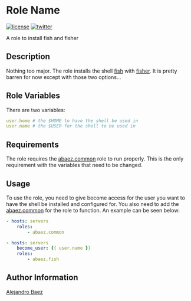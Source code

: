 Role Name
=========
[![license][2i]][2p]
[![twitter][3i]][3p]

A role to install fish and fisher

Description
-----------

Nothing too major. The role installs the shell [fish][4] with [fisher][5].
It is pretty barren for now except with those two options...

Role Variables
--------------

There are two variables:

``` yaml
user.home # the $HOME to have the shell be used in
user.name # the $USER for the shell to be used in
```

Requirements
------------

The role requires the [abaez.common][6] role to run properly. This is the only requirement with the variables that need to be changed.


Usage
-----

To use the role, you need to give become access for the user you want to have the shell be installed and configured for. You also need to add the [abaez.common][6] for the role to function. An example can be seen below:

``` yaml
- hosts: servers
    roles:
        - abaez.common

- hosts: servers
    become_user: {{ user.name }}
    roles:
        - abaez.fish
```

Author Information
------------------

[Alejandro Baez][1]

[1]: https://keybase.io/baez
[2i]: https://img.shields.io/badge/license-BSD_2-green.svg
[2p]: ./LICENSE
[3i]: https://img.shields.io/badge/twitter-a_baez-blue.svg
[3p]: https://twitter.com/a_baez
[4]: http://fishshell.com/
[5]: https://github.com/fisherman/fisherman
[6]: https://galaxy.ansible.com/abaez/common
